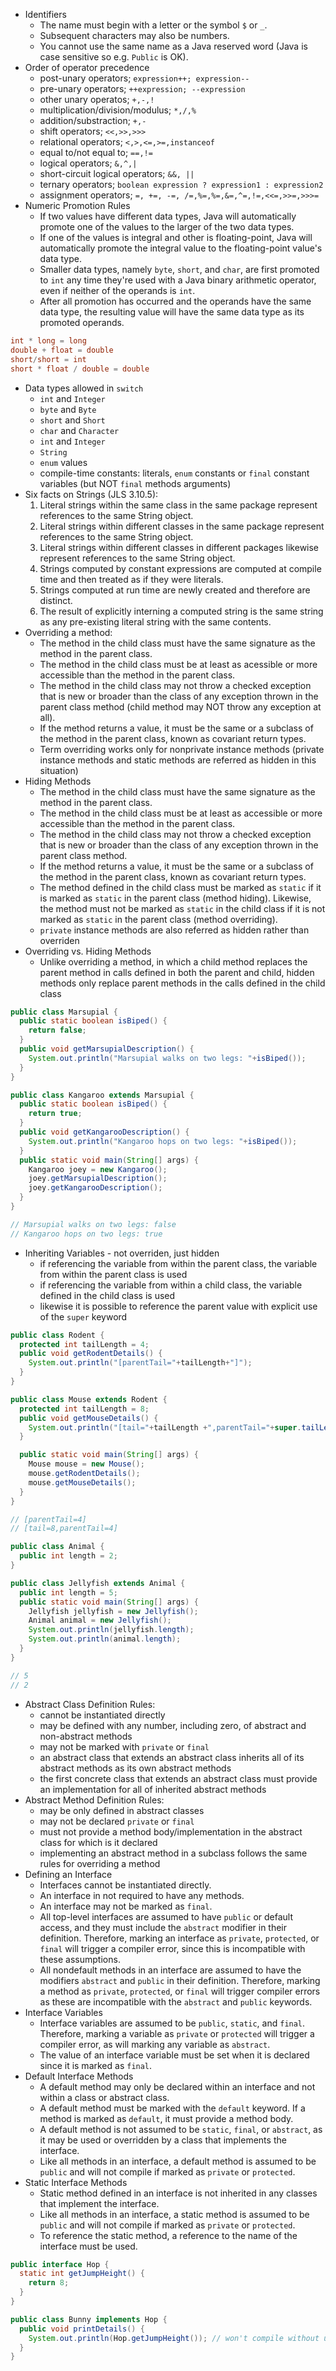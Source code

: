 * Identifiers
  * The name must begin with a letter or the symbol `$` or `_`.
  * Subsequent characters may also be numbers.
  * You cannot use the same name as a Java reserved word (Java is case sensitive so e.g. `Public` is OK).
* Order of operator precedence
  * post-unary operators; `expression++; expression--`
  * pre-unary operators; `++expression; --expression`
  * other unary operatos; `+,-,!`
  * multiplication/division/modulus; `*,/,%`
  * addition/substraction; `+,-`
  * shift operators; `<<,>>,>>>`
  * relational operators; `<,>,<=,>=,instanceof`
  * equal to/not equal to; `==,!=`
  * logical operators; `&,^,|`
  * short-circuit logical operators; `&&, ||`
  * ternary operators; `boolean expression ? expression1 : expression2`
  * assignment operators; `=, +=, -=, /=,%=,%=,&=,^=,!=,<<=,>>=,>>>=`
* Numeric Promotion Rules
  * If two values have different data types, Java will automatically promote one of the values to the larger of the two data types.
  * If one of the values is integral and other is floating-point, Java will automatically promote the integral value to the floating-point value's data type.
  * Smaller data types, namely `byte`, `short`, and `char`, are first promoted to `int` any time they're used with a Java binary arithmetic operator, even if neither of the operands is `int`.
  * After all promotion has occurred and the operands have the same data type, the resulting value will have the same data type as its promoted operands.
```java
int * long = long
double + float = double
short/short = int
short * float / double = double
```
* Data types allowed in `switch`
  * `int` and `Integer`
  * `byte` and `Byte`
  * `short` and `Short`
  * `char` and `Character`
  * `int` and `Integer`
  * `String`
  * `enum` values
  * compile-time constants: literals, `enum` constants or `final` constant variables (but NOT `final` methods arguments)
* Six facts on Strings (JLS 3.10.5):
  1. Literal strings within the same class in the same package represent references to the same String object.
  2. Literal strings within different classes in the same package represent references to the same String object.
  3. Literal strings within different classes in different packages likewise represent references to the same String object.
  4. Strings computed by constant expressions are computed at compile time and then treated as if they were literals.
  5. Strings computed at run time are newly created and therefore are distinct.
  6. The result of explicitly interning a computed string is the same string as any pre-existing literal string with the same contents.
* Overriding a method:
  * The method in the child class must have the same signature as the method in the parent class.
  * The method in the child class must be at least as acessible or more accessible than the method in the parent class.
  * The method in the child class may not throw a checked exception that is new or broader than the class of any exception thrown in the parent class method (child method may NOT throw any exception at all).
  * If the method returns a value, it must be the same or a subclass of the method in the parent class, known as covariant return types.
  * Term overriding works only for nonprivate instance methods (private instance methods and static methods are referred as hidden in this situation)
* Hiding Methods
  * The method in the child class must have the same signature as the method in the parent class.
  * The method in the child class must be at least as accessible or more accessible than the method in the parent class.
  * The method in the child class may not throw a checked exception that is new or broader than the class of any exception thrown in the parent class method.
  * If the method returns a value, it must be the same or a subclass of the method in the parent class, known as covariant return types.
  * The method defined in the child class must be marked as `static` if it is marked as `static` in the parent class (method hiding). Likewise, the method must not be marked as `static` in the child class if it is not marked as `static` in the parent class (method overriding).
  * `private` instance methods are also referred as hidden rather than overriden
* Overriding vs. Hiding Methods
  * Unlike overriding a method, in which a child method replaces the parent method in calls defined in both the parent and child, hidden methods only replace parent methods in the calls defined in the child class
```java
public class Marsupial {
  public static boolean isBiped() {
    return false;
  }
  public void getMarsupialDescription() {
    System.out.println("Marsupial walks on two legs: "+isBiped());
  }
}

public class Kangaroo extends Marsupial {
  public static boolean isBiped() {
    return true;
  }
  public void getKangarooDescription() {
    System.out.println("Kangaroo hops on two legs: "+isBiped());
  }
  public static void main(String[] args) {
    Kangaroo joey = new Kangaroo();
    joey.getMarsupialDescription();
    joey.getKangarooDescription();
  }
}

// Marsupial walks on two legs: false
// Kangaroo hops on two legs: true
```
* Inheriting Variables - not overriden, just hidden
  * if referencing the variable from within the parent class, the variable from within the parent class is used
  * if referencing the variable from within a child class, the variable defined in the child class is used
  * likewise it is possible to reference the parent value with explicit use of the `super` keyword
```java
public class Rodent {
  protected int tailLength = 4;
  public void getRodentDetails() {
    System.out.println("[parentTail="+tailLength+"]");
  }
}

public class Mouse extends Rodent {
  protected int tailLength = 8;
  public void getMouseDetails() {
    System.out.println("[tail="+tailLength +",parentTail="+super.tailLength+"]");
  }

  public static void main(String[] args) {
    Mouse mouse = new Mouse();
    mouse.getRodentDetails();
    mouse.getMouseDetails();
  }
}

// [parentTail=4]
// [tail=8,parentTail=4]
```
```java
public class Animal {
  public int length = 2;
}

public class Jellyfish extends Animal {
  public int length = 5;
  public static void main(String[] args) {
    Jellyfish jellyfish = new Jellyfish();
    Animal animal = new Jellyfish();
    System.out.println(jellyfish.length);
    System.out.println(animal.length);
  }
}

// 5
// 2
```
* Abstract Class Definition Rules:
  * cannot be instantiated directly
  * may be defined with any number, including zero, of abstract and non-abstract methods
  * may not be marked with `private` or `final`
  * an abstract class that extends an abstract class inherits all of its abstract methods as its own abstract methods
  * the first concrete class that extends an abstract class must provide an implementation for all of inherited abstract methods
* Abstract Method Definition Rules:
  * may be only defined in abstract classes
  * may not be declared `private` or `final`
  * must not provide a method body/implementation in the abstract class for which is it declared
  * implementing an abstract method in a subclass follows the same rules for overriding a method
* Defining an Interface
  * Interfaces cannot be instantiated directly.
  * An interface in not required to have any methods.
  * An interface may not be marked as `final`.
  * All top-level interfaces are assumed to have `public` or default access, and they must include the `abstract` modifier in their definition. Therefore, marking an interface as `private`, `protected`, or `final` will trigger a compiler error, since this is incompatible with these assumptions.
  * All nondefault methods in an interface are assumed to have the modifiers `abstract` and `public` in their definition. Therefore, marking a method as `private`, `protected`, or `final` will trigger compiler errors as these are incompatible with the `abstract` and `public` keywords.
* Interface Variables
  * Interface variables are assumed to be `public`, `static`, and `final`. Therefore, marking a variable as `private` or `protected` will trigger a compiler error, as will marking any variable as `abstract`.
  * The value of an interface variable must be set when it is declared since it is marked as `final`.
* Default Interface Methods
  * A default method may only be declared within an interface and not within a class or abstract class.
  * A default method must be marked with the `default` keyword. If a method is marked as `default`, it must provide a method body.
  * A default method is not assumed to be `static`, `final`, or `abstract`, as it may be used or overridden by a class that implements the interface.
  * Like all methods in an interface, a default method is assumed to be `public` and will not compile if marked as `private` or `protected`.
* Static Interface Methods
  * Static method defined in an interface is not inherited in any classes that implement the interface.
  * Like all methods in an interface, a static method is assumed to be `public` and will not compile if marked as `private` or `protected`.
  * To reference the static method, a reference to the name of the interface must be used.
```java
public interface Hop {
  static int getJumpHeight() {
    return 8;
  }
}

public class Bunny implements Hop {
  public void printDetails() {
    System.out.println(Hop.getJumpHeight()); // won't compile without using 'Hop.'
  }
}
```
